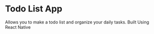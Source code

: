 # Todo List App
Allows you to make a todo list and organize your daily tasks.
Built Using React Native

